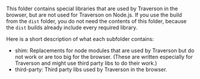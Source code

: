 This folder contains special libraries that are used by Traverson in the browser, but are not used for Traverson on Node.js. If you use the build from the `dist` folder, you do not need the contents of this folder, because the `dist` builds already include every required library.

Here is a short description of what each subfolder contains:

* shim: Replacements for node modules that are used by Traverson but do not work or are too big for the browser. (These are written especially for Traverson and might use third party libs to do their work.)
* third-party: Third party libs used by Traverson in the browser.
